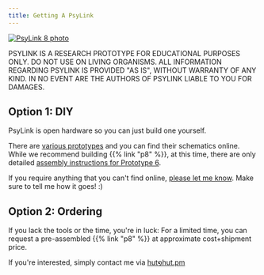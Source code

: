 ```yaml
---
title: Getting A PsyLink
---
```


[![PsyLink 8 photo](/img/prototypes/p8.jpg)](/p8)

PSYLINK IS A RESEARCH PROTOTYPE FOR EDUCATIONAL PURPOSES ONLY. DO NOT USE ON
LIVING ORGANISMS.  ALL INFORMATION REGARDING PSYLINK IS PROVIDED "AS IS",
WITHOUT WARRANTY OF ANY KIND. IN NO EVENT ARE THE AUTHORS OF PSYLINK LIABLE TO
YOU FOR DAMAGES.

## Option 1: DIY

PsyLink is open hardware so you can just build one yourself.

There are [various prototypes](/prototypes) and you can find their schematics
online. While we recommend building {{% link "p8" %}}, at this time, there are
only detailed [assembly instructions for Prototype 6](/p6).

If you require anything that you can't find online, [please let me
know](https://codeberg.org/psylink/psylink/issues).  Make sure to tell me how
it goes! :)

## Option 2: Ordering

If you lack the tools or the time, you're in luck:  For a limited time, you can
request a pre-assembled {{% link "p8" %}} at approximate cost+shipment price.

If you're interested, simply contact me via <u>hut໑hut.pm</u>
